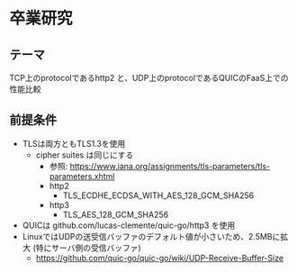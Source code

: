 # 卒業研究

## テーマ

TCP上のprotocolであるhttp2 と、UDP上のprotocolであるQUICのFaaS上での性能比較

## 前提条件

- TLSは両方ともTLS1.3を使用
  - cipher suites は同じにする
    - 参照: <https://www.iana.org/assignments/tls-parameters/tls-parameters.xhtml>
    - http2
      - TLS_ECDHE_ECDSA_WITH_AES_128_GCM_SHA256
    - http3
      - TLS_AES_128_GCM_SHA256
- QUICは github.com/lucas-clemente/quic-go/http3 を使用
- LinuxではUDPの送受信バッファのデフォルト値が小さいため、2.5MBに拡大 (特にサーバ側の受信バッファ)
  - https://github.com/quic-go/quic-go/wiki/UDP-Receive-Buffer-Size
